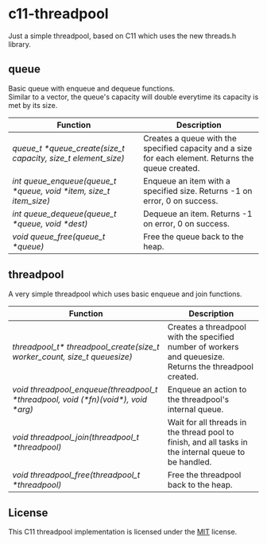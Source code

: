 # c11-threadpool
Just a simple threadpool, based on C11 which uses the new threads.h library.

## queue
Basic queue with enqueue and dequeue functions.  
Similar to a vector, the queue's capacity will double everytime its capacity is met by its size.

| Function  | Description |
| ------------- | ------------- |
| _queue_t \*queue_create(size_t capacity, size_t element_size)_  | Creates a queue with the specified capacity and a size for each element. Returns the queue created.  |
| _int queue_enqueue(queue_t \*queue, void \*item, size_t item_size)_ | Enqueue an item with a specified size. Returns -1 on error, 0 on success. |
| _int queue_dequeue(queue_t \*queue, void \*dest)_ | Dequeue an item. Returns -1 on error, 0 on success. |
| _void queue_free(queue_t \*queue)_ | Free the queue back to the heap. |

## threadpool
A very simple threadpool which uses basic enqueue and join functions.

| Function  | Description |
| ------------- | ------------- |
| _threadpool_t\* threadpool_create(size_t worker_count, size_t queuesize)_ | Creates a threadpool with the specified number of workers and queuesize. Returns the threadpool created. |
| _void threadpool_enqueue(threadpool_t \*threadpool, void (\*fn)(void\*), void \*arg)_  | Enqueue an action to the threadpool's internal queue. |
| _void threadpool_join(threadpool_t \*threadpool)_ | Wait for all threads in the thread pool to finish, and all tasks in the internal queue to be handled.|
| _void threadpool_free(threadpool_t \*threadpool)_ | Free the threadpool back to the heap. |


## License
This C11 threadpool implementation is licensed under the [MIT](LICENSE) license.
